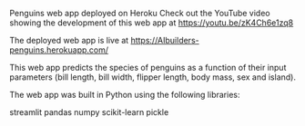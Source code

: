 Penguins web app deployed on Heroku
Check out the YouTube video showing the development of this web app at https://youtu.be/zK4Ch6e1zq8

The deployed web app is live at https://AIbuilders-penguins.herokuapp.com/

This web app predicts the species of penguins as a function of their input parameters (bill length, bill width, flipper length, body mass, sex and island).

The web app was built in Python using the following libraries:

streamlit
pandas
numpy
scikit-learn
pickle